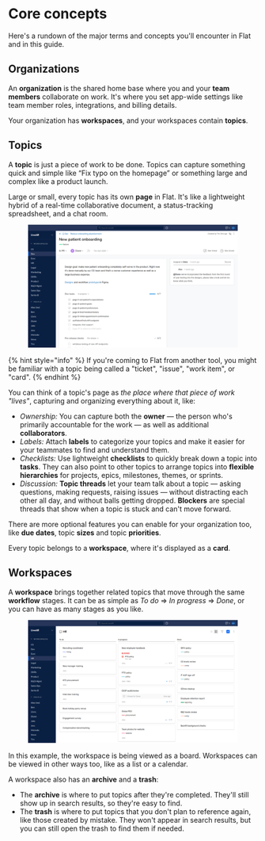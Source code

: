 # Core concepts

Here's a rundown of the major terms and concepts you'll encounter in Flat and in this guide.

## Organizations

An **organization** is the shared home base where you and your **team members** collaborate on work. It's where you set app-wide settings like team member roles, integrations, and billing details.

Your organization has **workspaces**, and your workspaces contain **topics**.

## Topics

A **topic** is just a piece of work to be done. Topics can capture something quick and simple like “Fix typo on the homepage” or something large and complex like a product launch.

Large or small, every topic has its own **page** in Flat. It's like a lightweight hybrid of a real-time collaborative document, a status-tracking spreadsheet, and a chat room.

<figure><img src="../.gitbook/assets/Topic Detail View.png" alt=""><figcaption></figcaption></figure>

{% hint style="info" %}
If you're coming to Flat from another tool, you might be familiar with a topic being called a "ticket", "issue", "work item", or "card".
{% endhint %}

You can think of a topic's page as _the place where that piece of work "lives"_, capturing and organizing everything about it, like:

* _Ownership:_ You can capture both the **owner** — the person who's primarily accountable for the work — as well as additional **collaborators**.
* _Labels:_ Attach **labels** to categorize your topics and make it easier for your teammates to find and understand them.
* _Checklists:_ Use lightweight **checklists** to quickly break down a topic into **tasks**. They can also point to other topics to arrange topics into **flexible hierarchies** for projects, epics, milestones, themes, or sprints.
* _Discussion:_ **Topic threads** let your team talk about a topic — asking questions, making requests, raising issues — without distracting each other all day, and without balls getting dropped. **Blockers** are special threads that show when a topic is stuck and can't move forward.

There are more optional features you can enable for your organization too, like **due dates**, topic **sizes** and topic **priorities**.

Every topic belongs to a **workspace**, where it's displayed as a **card**.

## Workspaces

A **workspace** brings together related topics that move through the same **workflow** stages. It can be as simple as _To do_ ⇒ _In progress_ ⇒ _Done_, or you can have as many stages as you like.

<figure><img src="../.gitbook/assets/Workspace View.png" alt=""><figcaption></figcaption></figure>

In this example, the workspace is being viewed as a board. Workspaces can be viewed in other ways too, like as a list or a calendar.

A workspace also has an **archive** and a **trash**:

* The **archive** is where to put topics after they're completed. They'll still show up in search results, so they're easy to find.
* The **trash** is where to put topics that you don't plan to reference again, like those created by mistake. They won't appear in search results, but you can still open the trash to find them if needed.
